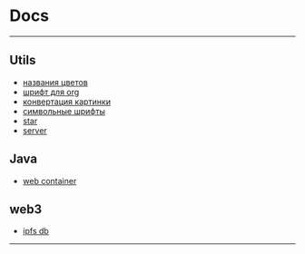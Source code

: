 # Docs

---
## Utils
* [названия цветов][variables]
* [шрифт для org][generatory]
* [конвертация картинки][AscArt]
* [символьные шрифты][kak-pisat-simvolami]
* [star][star]  
* [server][server star]

## Java
* [web container][jasonelle]

## web3
* [ipfs db][orbitdb]
---


[variables]:https://chir.ag/projects/name-that-color
[orbitdb]:https://en.wikipedia.org/wiki/Hobbit#Lifestyle
[jasonelle]:https://habr.com/ru/company/ruvds/blog/352200/
[generatory]:https://fsymbols.com/ru/emoji/
[AscArt]:http://foxtools.ru/AscArt
[kak-pisat-simvolami]:http://vkontakte.doguran.ru/kak-pisat-simvolami.php
[star]:https://raw.githubusercontent.com/libp2p/js-libp2p-webrtc-star/master/README.md
[server star]:https://github.com/libp2p/js-libp2p-webrtc-star